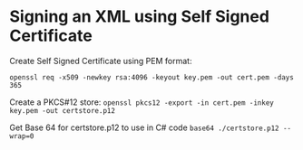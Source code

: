 # Signing an XML using Self Signed Certificate
Create Self Signed Certificate using PEM format:

`openssl req -x509 -newkey rsa:4096 -keyout key.pem -out cert.pem -days 365`



Create a PKCS#12 store:
`openssl pkcs12 -export -in cert.pem -inkey key.pem -out certstore.p12`



Get Base 64 for certstore.p12 to use in C# code
`base64 ./certstore.p12 --wrap=0`